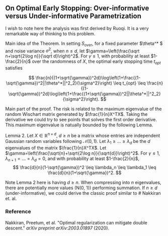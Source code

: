 ## On Optimal Early Stopping: Over-informative versus Under-informative Parametrization

I wish to note here the analysis was first derived by Ruoqi. It is a very remarkable way of thinking to this problem. 

Main idea of the Theorem. 
In setting $S_{over}$, for a fixed parameter $\theta^* $ and noise variance $\sigma^2$, when $n\leq d$, let $\gamma=\left(\frac{\sqrt n+\sqrt{2\log n}}{\sqrt d}\right)^2$. For $\gamma\leq 1$, with probability at least $1-\frac{2}{n}$ over the randomness of $X$, the optimal early stopping time $t_{opt}$ satisfies

$$
\frac{n}{(1+\sqrt{\gamma})^2d}\log\left(1+\frac{(1-\sqrt{\gamma})^2||\theta^*||^2_2}{\sigma^2}\right) \leq t_{opt} \leq \frac{n}{(1-\sqrt{\gamma})^2d}\log\left(1+\frac{(1+\sqrt{\gamma})^2||\theta^*||^2_2}{\sigma^2}\right).
$$

Main part of the proof. 
The risk is related to the maximum eigenvalue of the random Wischart matrix generated by $\frac{1}{n}X^TX$. Taking the derivative we could try to see points that solves the first order derivative. This maximum eigenvalue is natually bounded by the following Lemma. 

Lemma 2. 
Let $X\in\mathbb{R}^{n\times d}$, $d\geq n$ be a matrix whose entries are independent Gaussian random variables following $\mathcal{N}(0, 1)$. Let $\lambda_1 \geq ...\geq \lambda_d$ be the $d$ eigenvalues of the matrix $\frac{1}{n}X^TX$. Let $\gamma=\left(\frac{\sqrt{n}+\sqrt{2\log n}}{\sqrt{d}}\right)^2$. For $\gamma\leq 1$, $\lambda_{n+1}=...=\lambda_d=0$, and with probability at least $1-\frac{2}{n}$, 
$$
\frac{d}{n}(1-\sqrt{\gamma})^2 \leq \lambda_n \leq \lambda_1 \leq \frac{d}{n}(1+\sqrt{\gamma})^2.
$$

Note Lemma 2 here is having $d\geq n$. When compressing into $n$ eigenvalues, there are potentially more values (N(0, 1)) performing summation. If $n\geq d$ (under-informative), we could derive the classic proof similar to # Nakkiran et. al. 

### Reference
Nakkiran, Preetum, et al. "Optimal regularization can mitigate double descent." _arXiv preprint arXiv:2003.01897_ (2020).
